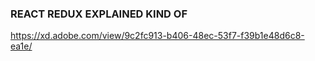 ### REACT REDUX EXPLAINED KIND OF

https://xd.adobe.com/view/9c2fc913-b406-48ec-53f7-f39b1e48d6c8-ea1e/
